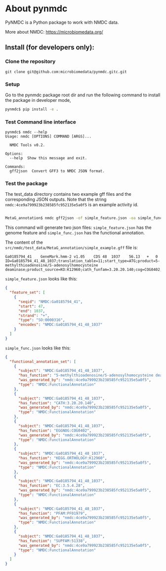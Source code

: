 # About pynmdc

PyNMDC is a Python package to work with NMDC data.

More about NMDC: https://microbiomedata.org/

## Install (for developers only):

### Clone the repository

`git clone git@github.com:microbiomedata/pynmdc.gitc.git`

### Setup

Go to the pynmdc package root dir and run the following command
to install the package in developer mode,

```sh
pynmdc$ pip install -e .
```

### Test Command line interface

```
pynmdc$ nmdc --help
Usage: nmdc [OPTIONS] COMMAND [ARGS]...

  NMDC Tools v0.2.

Options:
  --help  Show this message and exit.

Commands:
  gff2json  Convert GFF3 to NMDC JSON format.
```

### Test the package

The test_data directory contains two example gff files and the corresponding JSON outputs. Note that the string `nmdc:4ce9a799923b238585fc952135e5a0f5` is an example activity id.
   
```sh

MetaG_annotation$ nmdc gff2json -of simple_feature.json -oa simple_func.json -ai nmdc:4ce9a799923b238585fc952135e5a0f5 simple_example.gff 
```

This command will generate two json files: `simple_feature.json` has the genome feature and `simple_func.json` has the functional annotation.

The content of the `src/nmdc/test_data/MetaG_annotation/simple_example.gff` file is:
   
```tab
Ga0185794_41	GeneMark.hmm-2 v1.05	CDS	48	1037	56.13	+	0	ID=Ga0185794_41_48_1037;translation_table=11;start_type=ATG;product=5-methylthioadenosine/S-adenosylhomocysteine deaminase;product_source=KO:K12960;cath_funfam=3.20.20.140;cog=COG0402;ko=KO:K12960;ec_number=EC:3.5.4.28,EC:3.5.4.31;pfam=PF01979;superfamily=51338,51556```
```


`simple_feature.json` looks like this:

```json
{
  "feature_set": [
    {
      "seqid": "NMDC:Ga0185794_41",
      "start": 47,
      "end": 1037,
      "strand": "+",
      "type": "SO:0000316",
      "encodes": "NMDC:Ga0185794_41_48_1037"
    }
  ]
}
```

`simple_func.json` looks like this:
   
```json
{
  "functional_annotation_set": [
    {
      "subject": "NMDC:Ga0185794_41_48_1037",
      "has_function": "5-methylthioadenosine/S-adenosylhomocysteine deaminase",
      "was_generated_by": "nmdc:4ce9a799923b238585fc952135e5a0f5",
      "type": "NMDC:FunctionalAnnotation"
    },
    {
      "subject": "NMDC:Ga0185794_41_48_1037",
      "has_function": "CATH:3.20.20.140",
      "was_generated_by": "nmdc:4ce9a799923b238585fc952135e5a0f5",
      "type": "NMDC:FunctionalAnnotation"
    },
    {
      "subject": "NMDC:Ga0185794_41_48_1037",
      "has_function": "EGGNOG:COG0402",
      "was_generated_by": "nmdc:4ce9a799923b238585fc952135e5a0f5",
      "type": "NMDC:FunctionalAnnotation"
    },
    {
      "subject": "NMDC:Ga0185794_41_48_1037",
      "has_function": "KEGG.ORTHOLOGY:K12960",
      "was_generated_by": "nmdc:4ce9a799923b238585fc952135e5a0f5",
      "type": "NMDC:FunctionalAnnotation"
    },
    {
      "subject": "NMDC:Ga0185794_41_48_1037",
      "has_function": "EC:3.5.4.28",
      "was_generated_by": "nmdc:4ce9a799923b238585fc952135e5a0f5",
      "type": "NMDC:FunctionalAnnotation"
    },
    {
      "subject": "NMDC:Ga0185794_41_48_1037",
      "has_function": "PFAM:PF01979",
      "was_generated_by": "nmdc:4ce9a799923b238585fc952135e5a0f5",
      "type": "NMDC:FunctionalAnnotation"
    },
    {
      "subject": "NMDC:Ga0185794_41_48_1037",
      "has_function": "SUPFAM:51338",
      "was_generated_by": "nmdc:4ce9a799923b238585fc952135e5a0f5",
      "type": "NMDC:FunctionalAnnotation"
    }
  ]
}
```

